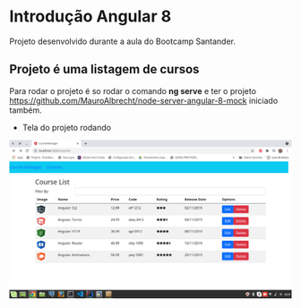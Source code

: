# Introdução Angular 8

Projeto desenvolvido durante a aula do Bootcamp Santander.

## Projeto é uma listagem de cursos
Para rodar o projeto é so rodar o comando **ng serve** e ter o projeto https://github.com/MauroAlbrecht/node-server-angular-8-mock iniciado também.

- Tela do projeto rodando

![image-20210429031604514](src/assets/projeto-rodando.png)

